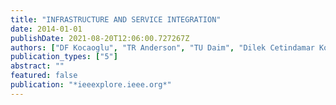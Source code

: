 ```yaml
---
title: "INFRASTRUCTURE AND SERVICE INTEGRATION"
date: 2014-01-01
publishDate: 2021-08-20T12:06:00.727267Z
authors: ["DF Kocaoglu", "TR Anderson", "TU Daim", "Dilek Cetindamar Kozanoglu", " ..."]
publication_types: ["5"]
abstract: ""
featured: false
publication: "*ieeexplore.ieee.org*"
---
```


